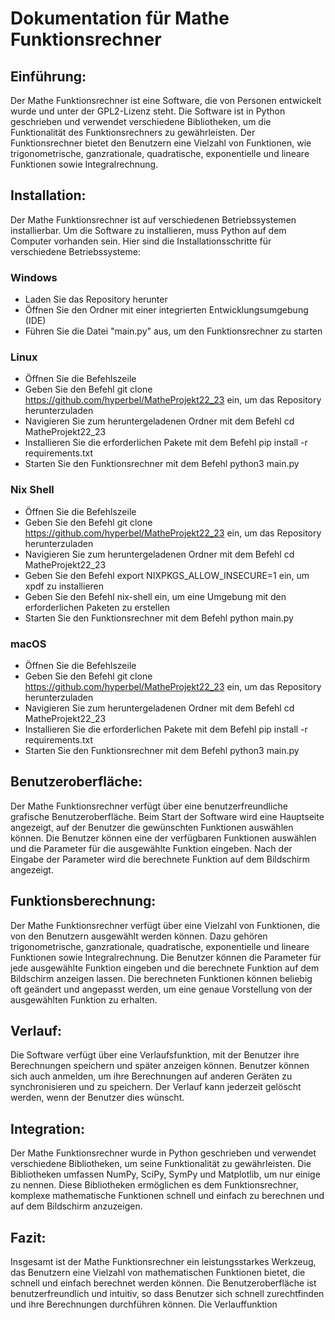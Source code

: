 # Dokumentation für Mathe Funktionsrechner

## Einführung:
Der Mathe Funktionsrechner ist eine Software, die von Personen entwickelt wurde und unter der GPL2-Lizenz steht. Die Software ist in Python geschrieben und verwendet verschiedene Bibliotheken, um die Funktionalität des Funktionsrechners zu gewährleisten. Der Funktionsrechner bietet den Benutzern eine Vielzahl von Funktionen, wie trigonometrische, ganzrationale, quadratische, exponentielle und lineare Funktionen sowie Integralrechnung.

## Installation:
Der Mathe Funktionsrechner ist auf verschiedenen Betriebssystemen installierbar. Um die Software zu installieren, muss Python auf dem Computer vorhanden sein. Hier sind die Installationsschritte für verschiedene Betriebssysteme:
### Windows
+ Laden Sie das Repository herunter
+ Öffnen Sie den Ordner mit einer integrierten Entwicklungsumgebung (IDE)
+ Führen Sie die Datei "main.py" aus, um den Funktionsrechner zu starten
### Linux
+ Öffnen Sie die Befehlszeile
+ Geben Sie den Befehl git clone https://github.com/hyperbel/MatheProjekt22_23 ein, um das Repository herunterzuladen
+ Navigieren Sie zum heruntergeladenen Ordner mit dem Befehl cd MatheProjekt22_23
+ Installieren Sie die erforderlichen Pakete mit dem Befehl pip install -r requirements.txt
+ Starten Sie den Funktionsrechner mit dem Befehl python3 main.py
### Nix Shell
+ Öffnen Sie die Befehlszeile
+ Geben Sie den Befehl git clone https://github.com/hyperbel/MatheProjekt22_23 ein, um das Repository herunterzuladen
+ Navigieren Sie zum heruntergeladenen Ordner mit dem Befehl cd MatheProjekt22_23
+ Geben Sie den Befehl export NIXPKGS_ALLOW_INSECURE=1 ein, um xpdf zu installieren
+ Geben Sie den Befehl nix-shell ein, um eine Umgebung mit den erforderlichen Paketen zu erstellen
+ Starten Sie den Funktionsrechner mit dem Befehl python main.py
### macOS
+ Öffnen Sie die Befehlszeile
+ Geben Sie den Befehl git clone https://github.com/hyperbel/MatheProjekt22_23 ein, um das Repository herunterzuladen
+ Navigieren Sie zum heruntergeladenen Ordner mit dem Befehl cd MatheProjekt22_23
+ Installieren Sie die erforderlichen Pakete mit dem Befehl pip install -r requirements.txt
+ Starten Sie den Funktionsrechner mit dem Befehl python3 main.py

## Benutzeroberfläche:
Der Mathe Funktionsrechner verfügt über eine benutzerfreundliche grafische Benutzeroberfläche. Beim Start der Software wird eine Hauptseite angezeigt, auf der Benutzer die gewünschten Funktionen auswählen können. Die Benutzer können eine der verfügbaren Funktionen auswählen und die Parameter für die ausgewählte Funktion eingeben. Nach der Eingabe der Parameter wird die berechnete Funktion auf dem Bildschirm angezeigt.

## Funktionsberechnung:
Der Mathe Funktionsrechner verfügt über eine Vielzahl von Funktionen, die von den Benutzern ausgewählt werden können. Dazu gehören trigonometrische, ganzrationale, quadratische, exponentielle und lineare Funktionen sowie Integralrechnung. Die Benutzer können die Parameter für jede ausgewählte Funktion eingeben und die berechnete Funktion auf dem Bildschirm anzeigen lassen. Die berechneten Funktionen können beliebig oft geändert und angepasst werden, um eine genaue Vorstellung von der ausgewählten Funktion zu erhalten.

## Verlauf:
Die Software verfügt über eine Verlaufsfunktion, mit der Benutzer ihre Berechnungen speichern und später anzeigen können. Benutzer können sich auch anmelden, um ihre Berechnungen auf anderen Geräten zu synchronisieren und zu speichern. Der Verlauf kann jederzeit gelöscht werden, wenn der Benutzer dies wünscht.

## Integration:
Der Mathe Funktionsrechner wurde in Python geschrieben und verwendet verschiedene Bibliotheken, um seine Funktionalität zu gewährleisten. Die Bibliotheken umfassen NumPy, SciPy, SymPy und Matplotlib, um nur einige zu nennen. Diese Bibliotheken ermöglichen es dem Funktionsrechner, komplexe mathematische Funktionen schnell und einfach zu berechnen und auf dem Bildschirm anzuzeigen.

## Fazit:
Insgesamt ist der Mathe Funktionsrechner ein leistungsstarkes Werkzeug, das Benutzern eine Vielzahl von mathematischen Funktionen bietet, die schnell und einfach berechnet werden können. Die Benutzeroberfläche ist benutzerfreundlich und intuitiv, so dass Benutzer sich schnell zurechtfinden und ihre Berechnungen durchführen können. Die Verlauffunktion